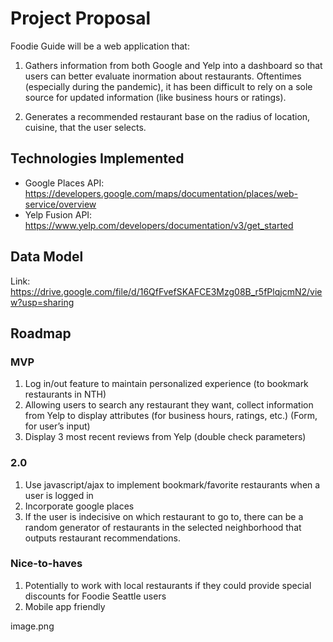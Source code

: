 # Project Proposal

Foodie Guide will be a web application that:

1) Gathers information from both Google and Yelp into a 
    dashboard so that users can better evaluate inormation about restaurants. Oftentimes (especially 
    during the pandemic), it has been difficult to rely on a sole source for updated information (like 
    business hours or ratings).

2) Generates a recommended restaurant base on the radius of location, cuisine, that the user selects.

## Technologies Implemented

- Google Places API: https://developers.google.com/maps/documentation/places/web-service/overview
- Yelp Fusion API: https://www.yelp.com/developers/documentation/v3/get_started

## Data Model

Link: https://drive.google.com/file/d/16QfFvefSKAFCE3Mzg08B_r5fPlqjcmN2/view?usp=sharing

## Roadmap

### MVP

1) Log in/out feature to maintain personalized experience (to bookmark restaurants in NTH) 
2) Allowing users to search any restaurant they want, collect information from Yelp to display attributes (for business hours, ratings, etc.) (Form, for user’s input)
3) Display 3 most recent reviews from Yelp (double check parameters)

### 2.0

1) Use javascript/ajax to implement bookmark/favorite restaurants when a user is logged in
2) Incorporate google places
3) If the user is indecisive on which restaurant to go to, 
   there can be a random generator of restaurants in the selected neighborhood that outputs restaurant recommendations.


### Nice-to-haves

1) Potentially to work with local restaurants if they could provide special discounts for Foodie Seattle users
2) Mobile app friendly

image.png